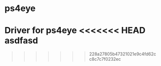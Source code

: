 # ps4eye
Driver for ps4eye
<<<<<<< HEAD
asdfasd
=======

>>>>>>> 228a27805b47321021e9c4fd62cc8c7c7f0232ec
